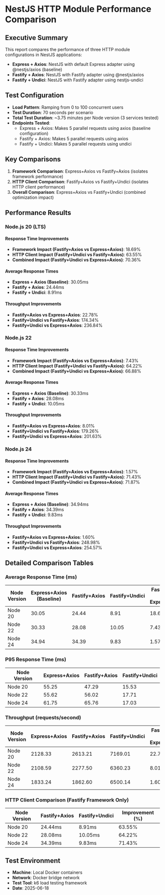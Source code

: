 # NestJS HTTP Module Performance Comparison

## Executive Summary

This report compares the performance of three HTTP module configurations in NestJS applications:
- **Express + Axios**: NestJS with default Express adapter using @nestjs/axios (baseline)
- **Fastify + Axios**: NestJS with Fastify adapter using @nestjs/axios
- **Fastify + Undici**: NestJS with Fastify adapter using nestjs-undici

## Test Configuration
- **Load Pattern**: Ramping from 0 to 100 concurrent users
- **Test Duration**: 70 seconds per scenario
- **Total Test Duration**: ~3.75 minutes per Node version (3 services tested)
- **Endpoints Tested**: 
  - Express + Axios: Makes 5 parallel requests using axios (baseline configuration)
  - Fastify + Axios: Makes 5 parallel requests using axios
  - Fastify + Undici: Makes 5 parallel requests using undici

## Key Comparisons
1. **Framework Comparison**: Express+Axios vs Fastify+Axios (isolates framework performance)
2. **HTTP Client Comparison**: Fastify+Axios vs Fastify+Undici (isolates HTTP client performance)
3. **Overall Comparison**: Express+Axios vs Fastify+Undici (combined optimization impact)

## Performance Results

### Node.js 20 (LTS)

#### Response Time Improvements
- **Framework Impact (Fastify+Axios vs Express+Axios)**: 18.69%
- **HTTP Client Impact (Fastify+Undici vs Fastify+Axios)**: 63.55%
- **Combined Impact (Fastify+Undici vs Express+Axios)**: 70.36%

#### Average Response Times
- **Express + Axios (Baseline)**: 30.05ms
- **Fastify + Axios**: 24.44ms
- **Fastify + Undici**: 8.91ms

#### Throughput Improvements
- **Fastify+Axios vs Express+Axios**: 22.78%
- **Fastify+Undici vs Fastify+Axios**: 174.34%
- **Fastify+Undici vs Express+Axios**: 236.84%


### Node.js 22

#### Response Time Improvements
- **Framework Impact (Fastify+Axios vs Express+Axios)**: 7.43%
- **HTTP Client Impact (Fastify+Undici vs Fastify+Axios)**: 64.22%
- **Combined Impact (Fastify+Undici vs Express+Axios)**: 66.88%

#### Average Response Times
- **Express + Axios (Baseline)**: 30.33ms
- **Fastify + Axios**: 28.08ms
- **Fastify + Undici**: 10.05ms

#### Throughput Improvements
- **Fastify+Axios vs Express+Axios**: 8.01%
- **Fastify+Undici vs Fastify+Axios**: 179.26%
- **Fastify+Undici vs Express+Axios**: 201.63%


### Node.js 24

#### Response Time Improvements
- **Framework Impact (Fastify+Axios vs Express+Axios)**: 1.57%
- **HTTP Client Impact (Fastify+Undici vs Fastify+Axios)**: 71.43%
- **Combined Impact (Fastify+Undici vs Express+Axios)**: 71.87%

#### Average Response Times
- **Express + Axios (Baseline)**: 34.94ms
- **Fastify + Axios**: 34.39ms
- **Fastify + Undici**: 9.83ms

#### Throughput Improvements
- **Fastify+Axios vs Express+Axios**: 1.60%
- **Fastify+Undici vs Fastify+Axios**: 248.98%
- **Fastify+Undici vs Express+Axios**: 254.57%


## Detailed Comparison Tables

### Average Response Time (ms)
| Node Version | Express+Axios (Baseline) | Fastify+Axios | Fastify+Undici | Fastify+Axios vs Express+Axios | Fastify+Undici vs Express+Axios | Fastify+Undici vs Fastify+Axios |
|--------------|-------------------------|---------------|----------------|--------------------------------|----------------------------------|----------------------------------|
| Node 20 | 30.05 | 24.44 | 8.91 | 18.69% | 70.36% | 63.55% |
| Node 22 | 30.33 | 28.08 | 10.05 | 7.43% | 66.88% | 64.22% |
| Node 24 | 34.94 | 34.39 | 9.83 | 1.57% | 71.87% | 71.43% |

### P95 Response Time (ms)
| Node Version | Express+Axios | Fastify+Axios | Fastify+Undici |
|--------------|---------------|---------------|----------------|
| Node 20 | 55.25 | 47.29 | 15.53 |
| Node 22 | 55.62 | 56.02 | 17.71 |
| Node 24 | 61.75 | 65.76 | 17.03 |

### Throughput (requests/second)
| Node Version | Express+Axios | Fastify+Axios | Fastify+Undici | Fastify+Axios vs Express+Axios | Fastify+Undici vs Express+Axios | Fastify+Undici vs Fastify+Axios |
|--------------|---------------|---------------|----------------|--------------------------------|----------------------------------|----------------------------------|
| Node 20 | 2128.33 | 2613.21 | 7169.01 | 22.78% | 236.84% | 174.34% |
| Node 22 | 2108.59 | 2277.50 | 6360.23 | 8.01% | 201.63% | 179.26% |
| Node 24 | 1833.24 | 1862.60 | 6500.14 | 1.60% | 254.57% | 248.98% |

### HTTP Client Comparison (Fastify Framework Only)
| Node Version | Fastify+Axios | Fastify+Undici | Improvement (%) |
|--------------|---------------|----------------|------------------|
| Node 20 | 24.44ms | 8.91ms | 63.55% |
| Node 22 | 28.08ms | 10.05ms | 64.22% |
| Node 24 | 34.39ms | 9.83ms | 71.43% |

## Test Environment

- **Machine**: Local Docker containers
- **Network**: Docker bridge network
- **Test Tool**: k6 load testing framework
- **Date**: 2025-06-18
